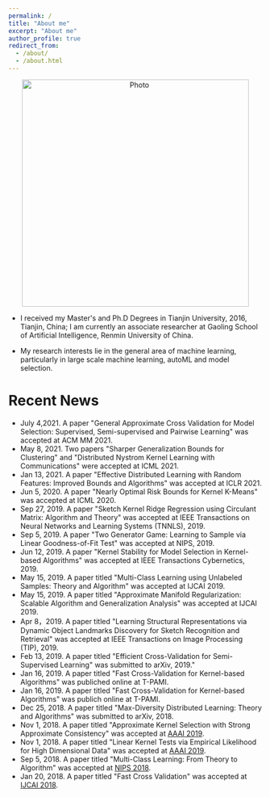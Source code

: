 ```yaml
---
permalink: /
title: "About me"
excerpt: "About me"
author_profile: true
redirect_from: 
  - /about/
  - /about.html
---
```


<p align="center">
  <img src="https://IIE-liuyong.github.io/files/yongliu.jpg?raw=true" alt="Photo" style="width: 450px;"/>
</p>

* I received my Master's and Ph.D Degrees in Tianjin University, 2016, Tianjin, China; I am currently an associate researcher at Gaoling School of Artificial Intelligence, Renmin University of China.

* My research interests lie in the general area of machine learning, particularly in large scale machine learning, autoML and model selection.

# Recent News
* July 4,2021. A paper "General Approximate Cross Validation for Model Selection: Supervised, Semi-supervised and Pairwise Learning" was accepted at ACM MM 2021.
* May 8, 2021. Two papers "Sharper Generalization Bounds for Clustering" and "Distributed Nystrom Kernel Learning with Communications" were accepted at ICML 2021.
* Jan 13, 2021. A paper "Effective Distributed Learning with Random Features: Improved Bounds and Algorithms" was accepted at ICLR 2021.
* Jun 5, 2020. A paper "Nearly Optimal Risk Bounds for Kernel K-Means" was accepted at ICML 2020.
* Sep 27, 2019. A paper "Sketch Kernel Ridge Regression using Circulant Matrix: Algorithm and Theory" was accepted at
IEEE Transactions on Neural Networks and Learning Systems (TNNLS), 2019.
* Sep 5, 2019. A paper "Two Generator Game: Learning to Sample via Linear Goodness-of-Fit Test"  was accepted at NIPS, 2019.
* Jun 12, 2019. A paper "Kernel Stability for Model Selection in Kernel-based Algorithms" was accepted at IEEE Transactions Cybernetics, 2019.
* May 15, 2019. A paper titled "Multi-Class Learning using Unlabeled Samples: Theory and Algorithm" was accepted at IJCAI 2019.
* May 15, 2019. A paper titled "Approximate Manifold Regularization: Scalable Algorithm and Generalization Analysis" was accepted at IJCAI 2019.
* Apr 8，2019. A paper titled "Learning Structural Representations via Dynamic Object Landmarks Discovery for Sketch Recognition and Retrieval" was accepted at IEEE Transactions on Image Processing (TIP), 2019.
* Feb 13, 2019. A paper titled "Efficient Cross-Validation for Semi-Supervised Learning" was submitted to arXiv, 2019."
* Jan 16, 2019. A paper titled "Fast Cross-Validation for Kernel-based Algorithms" was publiched online at T-PAMI.
* Jan 16, 2019. A paper titled "Fast Cross-Validation for Kernel-based Algorithms" was publich online at T-PAMI.
* Dec 25, 2018. A paper titled "Max-Diversity Distributed Learning: Theory and Algorithms" was submitted to arXiv, 2018.
* Nov 1, 2018. A paper titled "Approximate Kernel Selection with Strong Approximate Consistency" was accepted at [AAAI 2019](https://aaai.org/Conferences/AAAI-19/).
* Nov 1, 2018. A paper titled "Linear Kernel Tests via Empirical Likelihood for High Dimensional Data" was accepted at [AAAI 2019](https://aaai.org/Conferences/AAAI-19/).
* Sep 5, 2018. A paper titled "Multi-Class Learning: From Theory to Algorithm" was accepted at [NIPS 2018](https://nips.cc/Conferences/2018).
* Jan 20, 2018. A paper titled "Fast Cross Validation" was accepted at [IJCAI 2018](http://www.ijcai-18.org/).
